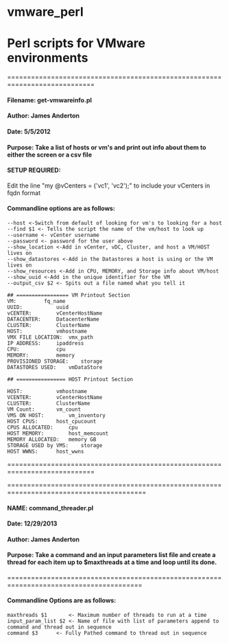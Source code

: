 # vmware_perl
# Perl scripts for VMware environments
============================================================================
#### Filename: get-vmwareinfo.pl
#### Author: James Anderton
#### Date: 5/5/2012
#### Purpose: Take a list of hosts or vm's and print out info about them to either the screen or a csv file

#### SETUP REQUIRED:
Edit the line "my @vCenters = ('vc1', 'vc2');" to include your vCenters in fqdn format

#### Commandline options are as follows:
```
--host <-Switch from default of looking for vm's to looking for a host
--find $1 <- Tells the script the name of the vm/host to look up
--username <- vCenter username
--password <- password for the user above
--show_location <-Add in vCenter, vDC, Cluster, and host a VM/HOST lives on 
--show_datastores <-Add in the Datastores a host is using or the VM lives on
--show_resources <-Add in CPU, MEMORY, and Storage info about VM/host
--show_uuid <-Add in the unique identifier for the VM 
--output_csv $2 <- Spits out a file named what you tell it

## ================= VM Printout Section
VM:			fq_name
UUID:			uuid
vCENTER:		vCenterHostName
DATACENTER:		DatacenterName
CLUSTER:		ClusterName
HOST:			vmhostname
VMX FILE LOCATION:	vmx_path
IP ADDRESS:		ipaddress
CPU:			cpu
MEMORY:			memory
PROVISIONED STORAGE:	storage
DATASTORES USED:	vmDataStore

## ================ HOST Printout Section

HOST:			vmhostname
VCENTER:		vCenterHostName
CLUSTER:		ClusterName
VM Count:		vm_count
VMS ON HOST:		vm_inventory
HOST CPUS:		host_cpucount
CPUS ALLOCATED:		cpu
HOST MEMORY:		host_memcount
MEMORY ALLOCATED:	memory GB
STORAGE USED by VMS:	storage
HOST WWNS:		host_wwns
```
============================================================================


=========================================================================================
#### NAME: command_threader.pl
#### Date: 12/29/2013
#### Author: James Anderton
#### Purpose: Take a command and an input parameters list file and create a thread for each item up to $maxthreads at a time and loop until its done.
========================================================================================

#### Commandline Options are as follows:
```
maxthreads $1 		<- Maximum number of threads to run at a time
input_param_list $2	<- Name of file with list of parameters append to command and thread out in sequence
command $3		<- Fully Pathed command to thread out in sequence
```
